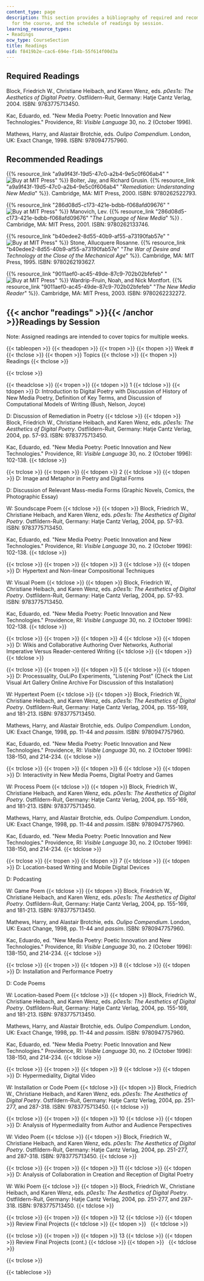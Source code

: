 ```yaml
---
content_type: page
description: This section provides a bibliography of required and recommended readings
  for the course, and the schedule of readings by session.
learning_resource_types:
- Readings
ocw_type: CourseSection
title: Readings
uid: f8419b2e-cac6-694e-f14b-55f614f00d3a
---
```


Required Readings
-----------------

Block, Friedrich W., Christiane Heibach, and Karen Wenz, eds. _p0es1s: The Aesthetics of Digital Poetry_. Ostfildern-Ruit, Germany: Hatje Cantz Verlag, 2004. ISBN: 9783775713450.

Kac, Eduardo, ed. "New Media Poetry: Poetic Innovation and New Technologies." Providence, RI: _Visible Language_ 30, no. 2 (October 1996).

Mathews, Harry, and Alastair Brotchie, eds. _Oulipo Compendium_. London, UK: Exact Change, 1998. ISBN: 9780947757960.

Recommended Readings
--------------------

{{% resource_link "a9a9f43f-19d5-47c0-a2b4-9e5c0f606ab4" "![Buy at MIT Press](/images/mp_logo.gif)" %}} Bolter, Jay, and Richard Grusin. {{% resource_link "a9a9f43f-19d5-47c0-a2b4-9e5c0f606ab4" "_Remediation: Understanding New Media_" %}}. Cambridge, MA: MIT Press, 2000. ISBN: 9780262522793.

{{% resource_link "286d08d5-c173-421e-bdbb-f068afd09676" "![Buy at MIT Press](/images/mp_logo.gif)" %}} Manovich, Lev. {{% resource_link "286d08d5-c173-421e-bdbb-f068afd09676" "_The Language of New Media_" %}} . Cambridge, MA: MIT Press, 2001. ISBN: 9780262133746.

{{% resource_link "b40edee2-8d55-40b9-af55-a73190fab57e" "![Buy at MIT Press](/images/mp_logo.gif)" %}} Stone, Allucquere Rosanne. {{% resource_link "b40edee2-8d55-40b9-af55-a73190fab57e" "_The War of Desire and Technology at the Close of the Mechanical Age_" %}}. Cambridge, MA: MIT Press, 1995. ISBN: 9780262193627.

{{% resource_link "9011aef0-ac45-49de-87c9-702b02bfefeb" "![Buy at MIT Press](/images/mp_logo.gif)" %}} Wardrip-Fruin, Noah, and Nick Montfort. {{% resource_link "9011aef0-ac45-49de-87c9-702b02bfefeb" "_The New Media Reader_" %}}. Cambridge, MA: MIT Press, 2003. ISBN: 9780262232272.

{{< anchor "readings" >}}{{< /anchor >}}Readings by Session
-----------------------------------------------------------

Note: Assigned readings are intended to cover topics for multiple weeks.

{{< tableopen >}}
{{< theadopen >}}
{{< tropen >}}
{{< thopen >}}
Week #
{{< thclose >}}
{{< thopen >}}
Topics
{{< thclose >}}
{{< thopen >}}
Readings
{{< thclose >}}

{{< trclose >}}

{{< theadclose >}}
{{< tropen >}}
{{< tdopen >}}
1
{{< tdclose >}}
{{< tdopen >}}
D: Introduction to Digital Poetry with Discussion of History of New Media Poetry, Definition of Key Terms, and Discussion of Computational Models of Writing (Bush, Nelson, Joyce)  
  
D: Discussion of Remediation in Poetry
{{< tdclose >}}
{{< tdopen >}}
Block, Friedrich W., Christiane Heibach, and Karen Wenz, eds. _p0es1s: The Aesthetics of Digital Poetry_. Ostfildern-Ruit, Germany: Hatje Cantz Verlag, 2004, pp. 57-93. ISBN: 9783775713450.  
  
Kac, Eduardo, ed. "New Media Poetry: Poetic Innovation and New Technologies." Providence, RI: _Visible Language_ 30, no. 2 (October 1996): 102-138.
{{< tdclose >}}

{{< trclose >}}
{{< tropen >}}
{{< tdopen >}}
2
{{< tdclose >}}
{{< tdopen >}}
D: Image and Metaphor in Poetry and Digital Forms  
  
D: Discussion of Relevant Mass-media Forms (Graphic Novels, Comics, the Photographic Essay)  
  
W: Soundscape Poem
{{< tdclose >}}
{{< tdopen >}}
Block, Friedrich W., Christiane Heibach, and Karen Wenz, eds. _p0es1s: The Aesthetics of Digital Poetry_. Ostfildern-Ruit, Germany: Hatje Cantz Verlag, 2004, pp. 57-93. ISBN: 9783775713450.  
  
Kac, Eduardo, ed. "New Media Poetry: Poetic Innovation and New Technologies." Providence, RI: _Visible Language_ 30, no. 2 (October 1996): 102-138.
{{< tdclose >}}

{{< trclose >}}
{{< tropen >}}
{{< tdopen >}}
3
{{< tdclose >}}
{{< tdopen >}}
D: Hypertext and Non-linear Compositional Techniques  
  
W: Visual Poem
{{< tdclose >}}
{{< tdopen >}}
Block, Friedrich W., Christiane Heibach, and Karen Wenz, eds. _p0es1s: The Aesthetics of Digital Poetry_. Ostfildern-Ruit, Germany: Hatje Cantz Verlag, 2004, pp. 57-93. ISBN: 9783775713450.  
  
Kac, Eduardo, ed. "New Media Poetry: Poetic Innovation and New Technologies." Providence, RI: _Visible Language_ 30, no. 2 (October 1996): 102-138.
{{< tdclose >}}

{{< trclose >}}
{{< tropen >}}
{{< tdopen >}}
4
{{< tdclose >}}
{{< tdopen >}}
D: Wikis and Collaborative Authoring Over Networks, Authorial Imperative Versus Reader-centered Writing
{{< tdclose >}}
{{< tdopen >}}
 
{{< tdclose >}}

{{< trclose >}}
{{< tropen >}}
{{< tdopen >}}
5
{{< tdclose >}}
{{< tdopen >}}
D: Processuality, OuLiPo Experiments, "Listening Post" (Check the List Visual Art Gallery Online Archive For Discussion of this Installation)  
  
W: Hypertext Poem
{{< tdclose >}}
{{< tdopen >}}
Block, Friedrich W., Christiane Heibach, and Karen Wenz, eds. _p0es1s: The Aesthetics of Digital Poetry_. Ostfildern-Ruit, Germany: Hatje Cantz Verlag, 2004, pp. 155-169, and 181-213. ISBN: 9783775713450.  
  
Mathews, Harry, and Alastair Brotchie, eds. _Oulipo Compendium_. London, UK: Exact Change, 1998, pp. 11-44 and _passim_. ISBN: 9780947757960.  
  
Kac, Eduardo, ed. "New Media Poetry: Poetic Innovation and New Technologies." Providence, RI: _Visible Language_ 30, no. 2 (October 1996): 138-150, and 214-234.
{{< tdclose >}}

{{< trclose >}}
{{< tropen >}}
{{< tdopen >}}
6
{{< tdclose >}}
{{< tdopen >}}
D: Interactivity in New Media Poems, Digital Poetry and Games  
  
W: Process Poem
{{< tdclose >}}
{{< tdopen >}}
Block, Friedrich W., Christiane Heibach, and Karen Wenz, eds. _p0es1s: The Aesthetics of Digital Poetry_. Ostfildern-Ruit, Germany: Hatje Cantz Verlag, 2004, pp. 155-169, and 181-213. ISBN: 9783775713450.  
  
Mathews, Harry, and Alastair Brotchie, eds. _Oulipo Compendium_. London, UK: Exact Change, 1998, pp. 11-44 and _passim_. ISBN: 9780947757960.  
  
Kac, Eduardo, ed. "New Media Poetry: Poetic Innovation and New Technologies." Providence, RI: _Visible Language_ 30, no. 2 (October 1996): 138-150, and 214-234.
{{< tdclose >}}

{{< trclose >}}
{{< tropen >}}
{{< tdopen >}}
7
{{< tdclose >}}
{{< tdopen >}}
D: Location-based Writing and Mobile Digital Devices  
  
D: Podcasting  
  
W: Game Poem
{{< tdclose >}}
{{< tdopen >}}
Block, Friedrich W., Christiane Heibach, and Karen Wenz, eds. _p0es1s: The Aesthetics of Digital Poetry_. Ostfildern-Ruit, Germany: Hatje Cantz Verlag, 2004, pp. 155-169, and 181-213. ISBN: 9783775713450.  
  
Mathews, Harry, and Alastair Brotchie, eds. _Oulipo Compendium_. London, UK: Exact Change, 1998, pp. 11-44 and _passim_. ISBN: 9780947757960.  
  
Kac, Eduardo, ed. "New Media Poetry: Poetic Innovation and New Technologies." Providence, RI: _Visible Language_ 30, no. 2 (October 1996): 138-150, and 214-234.
{{< tdclose >}}

{{< trclose >}}
{{< tropen >}}
{{< tdopen >}}
8
{{< tdclose >}}
{{< tdopen >}}
D: Installation and Performance Poetry  
  
D: Code Poems  
  
W: Location-based Poem
{{< tdclose >}}
{{< tdopen >}}
Block, Friedrich W., Christiane Heibach, and Karen Wenz, eds. _p0es1s: The Aesthetics of Digital Poetry_. Ostfildern-Ruit, Germany: Hatje Cantz Verlag, 2004, pp. 155-169, and 181-213. ISBN: 9783775713450.  
  
Mathews, Harry, and Alastair Brotchie, eds. _Oulipo Compendium_. London, UK: Exact Change, 1998, pp. 11-44 and _passim_. ISBN: 9780947757960.  
  
Kac, Eduardo, ed. "New Media Poetry: Poetic Innovation and New Technologies." Providence, RI: _Visible Language_ 30, no. 2 (October 1996): 138-150, and 214-234.
{{< tdclose >}}

{{< trclose >}}
{{< tropen >}}
{{< tdopen >}}
9
{{< tdclose >}}
{{< tdopen >}}
D: Hypermediality, Digital Video  
  
W: Installation or Code Poem
{{< tdclose >}}
{{< tdopen >}}
Block, Friedrich W., Christiane Heibach, and Karen Wenz, eds. _p0es1s: The Aesthetics of Digital Poetry_. Ostfildern-Ruit, Germany: Hatje Cantz Verlag, 2004, pp. 251-277, and 287-318. ISBN: 9783775713450.
{{< tdclose >}}

{{< trclose >}}
{{< tropen >}}
{{< tdopen >}}
10
{{< tdclose >}}
{{< tdopen >}}
D: Analysis of Hypermediality from Author and Audience Perspectives  
  
W: Video Poem
{{< tdclose >}}
{{< tdopen >}}
Block, Friedrich W., Christiane Heibach, and Karen Wenz, eds. _p0es1s: The Aesthetics of Digital Poetry_. Ostfildern-Ruit, Germany: Hatje Cantz Verlag, 2004, pp. 251-277, and 287-318. ISBN: 9783775713450.
{{< tdclose >}}

{{< trclose >}}
{{< tropen >}}
{{< tdopen >}}
11
{{< tdclose >}}
{{< tdopen >}}
D: Analysis of Collaboration in Creation and Reception of Digital Poetry  
  
W: Wiki Poem
{{< tdclose >}}
{{< tdopen >}}
Block, Friedrich W., Christiane Heibach, and Karen Wenz, eds. _p0es1s: The Aesthetics of Digital Poetry_. Ostfildern-Ruit, Germany: Hatje Cantz Verlag, 2004, pp. 251-277, and 287-318. ISBN: 9783775713450.
{{< tdclose >}}

{{< trclose >}}
{{< tropen >}}
{{< tdopen >}}
12
{{< tdclose >}}
{{< tdopen >}}
Review Final Projects
{{< tdclose >}}
{{< tdopen >}}
 
{{< tdclose >}}

{{< trclose >}}
{{< tropen >}}
{{< tdopen >}}
13
{{< tdclose >}}
{{< tdopen >}}
Review Final Projects (cont.)
{{< tdclose >}}
{{< tdopen >}}
 
{{< tdclose >}}

{{< trclose >}}

{{< tableclose >}}